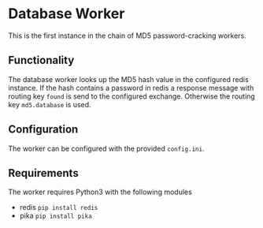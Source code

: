 # Database Worker
This is the first instance in the chain of MD5 password-cracking workers.

## Functionality
The database worker looks up the MD5 hash value in the configured redis instance.
If the hash contains a password in redis a response message with routing key `found` is send to the configured exchange.
Otherwise the routing key `md5.database` is used.

## Configuration
The worker can be configured with the provided `config.ini`.

## Requirements
The worker requires Python3 with the following modules
- redis `pip install redis`
- pika `pip install pika`